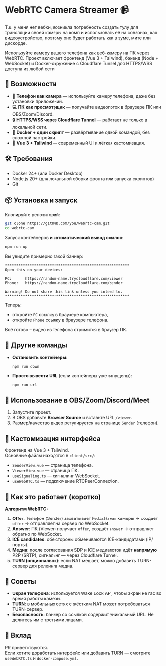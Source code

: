 # WebRTC Camera Streamer 📹

Т.к. у меня нет вебки, возникла потребность создать тулу для трансляции своей камеры на комп и использовать её на совзонах, как видеоустройство, поэтому оно будет работать как в зуме, мите или дискорде. 

Используйте камеру вашего телефона как веб-камеру на ПК через WebRTC. 
Проект включает фронтенд (Vue 3 + Tailwind), бэкенд (Node + WebSocket) и Docker-окружение с Cloudflare Tunnel для HTTPS/WSS доступа из любой сети.


## 🚀 Возможности

- 📱 **Телефон как камера** — используйте камеру телефона, даже без установки приложений.
- 💻 **ПК как просмотрщик** — получайте видеопоток в браузере ПК или OBS/Zoom/Discord.
- 🔒 **HTTPS/WSS через Cloudflare Tunnel** — работает не только в локальной сети.
- 🐳 **Docker + один скрипт** — развёртывание одной командой, без сложной настройки.
- 🎨 **Vue 3 + Tailwind** — современный UI и лёгкая кастомизация.


## 🛠 Требования

- Docker 24+ (или Docker Desktop)
- Node.js 20+ (для локальной сборки фронта или запуска скриптов)
- Git


## 📦 Установка и запуск

Клонируйте репозиторий:

```bash
git clone https://github.com/you/webrtc-cam.git
cd webrtc-cam
```

Запуск контейнеров **и автоматический вывод ссылок**:

```bash
npm run up
```

Вы увидите примерно такой баннер:

```
********************************************************
Open this on your devices:

PC:      https://random-name.trycloudflare.com/viewer
Phone:   https://random-name.trycloudflare.com/sender

Warning! Do not share this link unless you intend to.
********************************************************
```


Теперь:
- откройте `PC` ссылку в браузере компьютера,
- откройте `Phone` ссылку в браузере телефона.

Всё готово – видео из телефона стримится в браузер ПК.


## 🔄 Другие команды

- **Остановить контейнеры**:
  ```bash
  npm run down
  ```
- **Просто вывести URL** (если контейнеры уже запущены):
  ```bash
  npm run url
  ```


## 🎥 Использование в OBS/Zoom/Discord/Meet

1. Запустите проект.
2. В OBS добавьте **Browser Source** и вставьте URL `/viewer`.
3. Размер/качество видео регулируется на странице `Sender` (телефон).


## 🎨 Кастомизация интерфейса

Фронтенд на Vue 3 + Tailwind.  
Основные файлы находятся в `client/src/`:

- `SenderView.vue` — страница телефона.
- `ViewerView.vue` — страница ПК.
- `useSignaling.ts` — сигналинг WebSocket.
- `useWebRTC.ts` — подключение RTCPeerConnection.


## 📝 Как это работает (коротко)

**Алгоритм WebRTC:**
1. **Offer**: Телефон (Sender) захватывает `MediaStream` камеры → создаёт `offer` → отправляет на сервер по WebSocket.
2. **Answer**: ПК (Viewer) получает `offer`, создаёт `answer` → отправляет обратно по WebSocket.
3. **ICE candidates**: обе стороны обмениваются ICE-кандидатами (IP/порты).
4. **Медиа**: после согласования SDP и ICE медиапоток идёт **напрямую** P2P (SRTP), сигналинг — через Cloudflare Tunnel.
5. **TURN (опционально)**: если NAT мешает, можно добавить TURN-сервер для релеинга медиа.


## 📲 Советы

- **Экран телефона**: используется Wake Lock API, чтобы экран не гас во время работы камеры.
- **TURN**: в мобильных сетях с жёстким NAT может потребоваться TURN-сервер.
- **Безопасность**: баннер со ссылкой содержит уникальный URL. Не делитесь им с третьими лицами.


## 🤝 Вклад

PR приветствуются.  
Если хотите доработать интерфейс или добавить TURN — смотрите `useWebRTC.ts` и `docker-compose.yml`.

